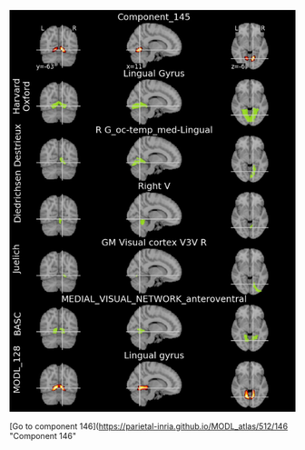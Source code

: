 


![145](preliminary/145.jpg "Component 145")

[Go to component 146](https://parietal-inria.github.io/MODL_atlas/512/146 "Component 146"